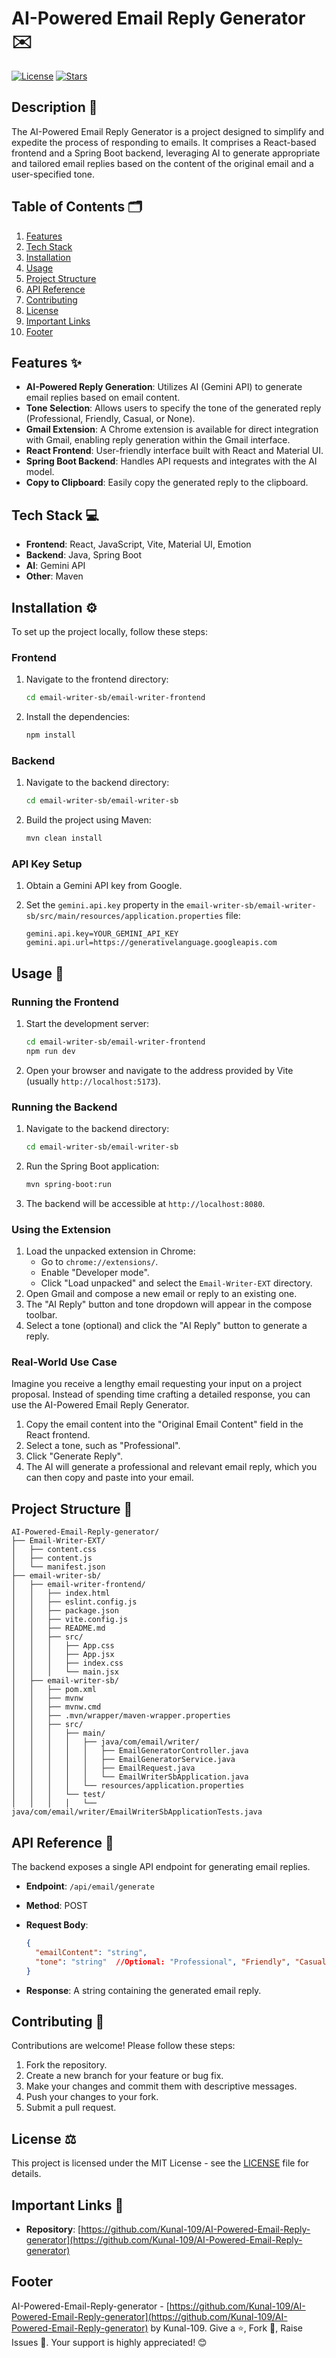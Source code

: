 # AI-Powered Email Reply Generator ✉️

[![License](https://img.shields.io/badge/license-MIT-blue.svg)](https://opensource.org/licenses/MIT)  [![Stars](https://img.shields.io/github/stars/Kunal-109/AI-Powered-Email-Reply-generator)](https://github.com/Kunal-109/AI-Powered-Email-Reply-generator/stargazers)

## Description 📝

The AI-Powered Email Reply Generator is a project designed to simplify and expedite the process of responding to emails. It comprises a React-based frontend and a Spring Boot backend, leveraging AI to generate appropriate and tailored email replies based on the content of the original email and a user-specified tone.

## Table of Contents 🗂️

1.  [Features](#features-sparkles)
2.  [Tech Stack](#tech-stack-computer)
3.  [Installation](#installation-gear)
4.  [Usage](#usage-rocket)
5.  [Project Structure](#project-structure-file_folder)
6.  [API Reference](#api-reference-link)
7.  [Contributing](#contributing-handshake)
8.  [License](#license-copyright)
9.  [Important Links](#important-links-link)
10. [Footer](#footer-page_facing_up)

## Features ✨

*   **AI-Powered Reply Generation**: Utilizes AI (Gemini API) to generate email replies based on email content.
*   **Tone Selection**: Allows users to specify the tone of the generated reply (Professional, Friendly, Casual, or None).
*   **Gmail Extension**: A Chrome extension is available for direct integration with Gmail, enabling reply generation within the Gmail interface.
*   **React Frontend**: User-friendly interface built with React and Material UI.
*   **Spring Boot Backend**: Handles API requests and integrates with the AI model.
*   **Copy to Clipboard**: Easily copy the generated reply to the clipboard.

## Tech Stack 💻

*   **Frontend**: React, JavaScript, Vite, Material UI, Emotion
*   **Backend**: Java, Spring Boot
*   **AI**: Gemini API
*   **Other**: Maven

## Installation ⚙️

To set up the project locally, follow these steps:

### Frontend

1.  Navigate to the frontend directory:

    ```bash
    cd email-writer-sb/email-writer-frontend
    ```

2.  Install the dependencies:

    ```bash
    npm install
    ```

### Backend

1.  Navigate to the backend directory:

    ```bash
    cd email-writer-sb/email-writer-sb
    ```

2.  Build the project using Maven:

    ```bash
    mvn clean install
    ```

### API Key Setup

1.  Obtain a Gemini API key from Google.
2.  Set the `gemini.api.key` property in the `email-writer-sb/email-writer-sb/src/main/resources/application.properties` file:

    ```properties
    gemini.api.key=YOUR_GEMINI_API_KEY
    gemini.api.url=https://generativelanguage.googleapis.com
    ```

## Usage 🚀

### Running the Frontend

1.  Start the development server:

    ```bash
    cd email-writer-sb/email-writer-frontend
    npm run dev
    ```

2.  Open your browser and navigate to the address provided by Vite (usually `http://localhost:5173`).

### Running the Backend

1.  Navigate to the backend directory:

    ```bash
    cd email-writer-sb/email-writer-sb
    ```

2.  Run the Spring Boot application:

    ```bash
    mvn spring-boot:run
    ```

3.  The backend will be accessible at `http://localhost:8080`.

### Using the Extension

1.  Load the unpacked extension in Chrome:
    *   Go to `chrome://extensions/`.
    *   Enable "Developer mode".
    *   Click "Load unpacked" and select the `Email-Writer-EXT` directory.
2.  Open Gmail and compose a new email or reply to an existing one.
3.  The "AI Reply" button and tone dropdown will appear in the compose toolbar.
4.  Select a tone (optional) and click the "AI Reply" button to generate a reply.

### Real-World Use Case

Imagine you receive a lengthy email requesting your input on a project proposal. Instead of spending time crafting a detailed response, you can use the AI-Powered Email Reply Generator.

1.  Copy the email content into the "Original Email Content" field in the React frontend.
2.  Select a tone, such as "Professional".
3.  Click "Generate Reply".
4.  The AI will generate a professional and relevant email reply, which you can then copy and paste into your email.

## Project Structure 📂

```
AI-Powered-Email-Reply-generator/
├── Email-Writer-EXT/
│   ├── content.css
│   ├── content.js
│   └── manifest.json
├── email-writer-sb/
│   ├── email-writer-frontend/
│   │   ├── index.html
│   │   ├── eslint.config.js
│   │   ├── package.json
│   │   ├── vite.config.js
│   │   ├── README.md
│   │   ├── src/
│   │   │   ├── App.css
│   │   │   ├── App.jsx
│   │   │   ├── index.css
│   │   │   └── main.jsx
│   ├── email-writer-sb/
│   │   ├── pom.xml
│   │   ├── mvnw
│   │   ├── mvnw.cmd
│   │   ├── .mvn/wrapper/maven-wrapper.properties
│   │   ├── src/
│   │   │   ├── main/
│   │   │   │   ├── java/com/email/writer/
│   │   │   │   │   ├── EmailGeneratorController.java
│   │   │   │   │   ├── EmailGeneratorService.java
│   │   │   │   │   ├── EmailRequest.java
│   │   │   │   │   └── EmailWriterSbApplication.java
│   │   │   │   └── resources/application.properties
│   │   │   └── test/
│   │   │   │   └── java/com/email/writer/EmailWriterSbApplicationTests.java
```

## API Reference 🔗

The backend exposes a single API endpoint for generating email replies.

*   **Endpoint**: `/api/email/generate`
*   **Method**: POST
*   **Request Body**: 

    ```json
    {
      "emailContent": "string",
      "tone": "string"  //Optional: "Professional", "Friendly", "Casual", or "None". Defaults to no tone if empty.
    }
    ```

*   **Response**: A string containing the generated email reply.

## Contributing 🤝

Contributions are welcome! Please follow these steps:

1.  Fork the repository.
2.  Create a new branch for your feature or bug fix.
3.  Make your changes and commit them with descriptive messages.
4.  Push your changes to your fork.
5.  Submit a pull request.

## License ⚖️

This project is licensed under the MIT License - see the [LICENSE](LICENSE) file for details.

## Important Links 🔗

*   **Repository**: [https://github.com/Kunal-109/AI-Powered-Email-Reply-generator](https://github.com/Kunal-109/AI-Powered-Email-Reply-generator)

## Footer <footer>

AI-Powered-Email-Reply-generator - [https://github.com/Kunal-109/AI-Powered-Email-Reply-generator](https://github.com/Kunal-109/AI-Powered-Email-Reply-generator) by Kunal-109.  Give a ⭐, Fork 🍴, Raise Issues 🐛. Your support is highly appreciated! 😊
